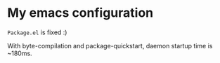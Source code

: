 # My emacs configuration

`Package.el` is fixed :)

With byte-compilation and package-quickstart, daemon startup time is ~180ms.
